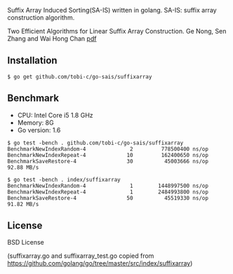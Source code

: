 Suffix Array Induced Sorting(SA-IS) written in golang.
SA-IS: suffix array construction algorithm.

Two Efficient Algorithms for Linear Suffix Array Construction. Ge Nong, Sen Zhang and Wai Hong Chan [pdf](https://storage.googleapis.com/google-code-archive-downloads/v2/code.google.com/ge-nong/Two%20Efficient%20Algorithms%20for%20Linear%20Time%20Suffix%20Array%20Construction.pdf)

## Installation

```
$ go get github.com/tobi-c/go-sais/suffixarray
```


## Benchmark

* CPU: Intel Core i5 1.8 GHz 
* Memory: 8G
* Go version: 1.6

```
$ go test -bench . github.com/tobi-c/go-sais/suffixarray
BenchmarkNewIndexRandom-4              2         778500400 ns/op
BenchmarkNewIndexRepeat-4             10         162400650 ns/op
BenchmarkSaveRestore-4                30          45003666 ns/op          92.88 MB/s
```

```
$ go test -bench . index/suffixarray
BenchmarkNewIndexRandom-4              1        1448997500 ns/op
BenchmarkNewIndexRepeat-4              1        2484993800 ns/op
BenchmarkSaveRestore-4                50          45519330 ns/op          91.82 MB/s
```


## License
BSD License

(suffixarray.go and suffixarray_test.go copied from https://github.com/golang/go/tree/master/src/index/suffixarray)

